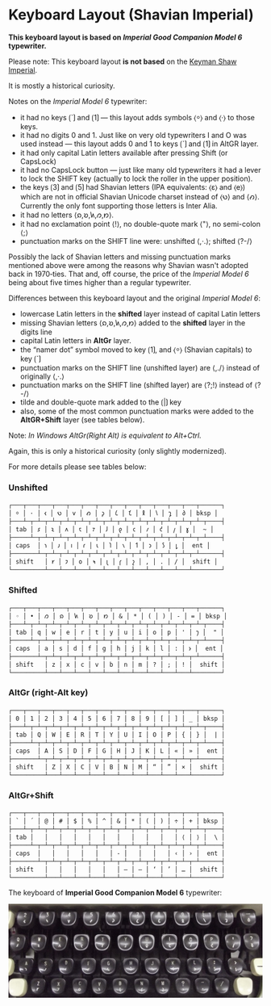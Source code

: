 # Keyboard Layout (Shavian Imperial)

**This keyboard layout is based on _Imperial Good Companion Model 6_ typewriter.**

Please note: This keyboard layout **is not based** on the [Keyman Shaw Imperial](https://keyman.com/keyboards/english_shavian_igc).

It is mostly a historical curiosity.

Notes on the _Imperial Model 6_ typewriter:

* it had no keys ⟮`⟯ and ⟮1⟯ — this layout adds symbols ⟨⸰⟩ and ⟨·⟩ to those keys.
* it had no digits 0 and 1. Just like on very old typewriters I and O was used instead — this layout adds 0 and 1 to keys ⟮`⟯ and ⟮1⟯ in AltGR layer.
* it had only capital Latin letters available after pressing Shift (or CapsLock)
* it had no CapsLock button — just like many old typewriters it had a lever to lock the SHIFT key (actually to lock the roller in the upper position).
* the keys ⟮3⟯ and ⟮5⟯ had Shavian letters (IPA equivalents: ⟨ɛ⟩ and ⟨e⟩) which are not in official Shavian Unicode charset instead of ⟨𐑻⟩ and ⟨𐑺⟩. Currently the only font supporting those letters is Inter Alia.
* it had no letters ⟨𐑸,𐑹,𐑿,𐑼,𐑽⟩.
* it had no exclamation point ⟨!⟩, no double-quote mark ⟨"⟩, no semi-colon ⟨;⟩
* punctuation marks on the SHIFT line were: unshifted ⟨,·.⟩; shifted ⟨?-/⟩

Possibly the lack of Shavian letters and missing punctuation marks mentioned above were among the reasons why Shavian wasn't adopted back in 1970‐ties. That and, off course, the price of the _Imperial Model 6_ being about five times higher than a regular typewriter.

Differences between this keyboard layout and the original _Imperial Model 6_:

* lowercase Latin letters in the **shifted** layer instead of capital Latin letters
* missing Shavian letters ⟨𐑸,𐑹,𐑿,𐑼,𐑽⟩ added to the **shifted** layer in the digits line 
* capital Latin letters in **AltGr** layer.
* the “namer dot” symbol moved to key ⟮1⟯, and ⟨⸰⟩ (Shavian capitals) to key ⟮`⟯
* punctuation marks on the SHIFT line (unshifted layer) are ⟨,./⟩ instead of originally ⟨,·.⟩
* punctuation marks on the SHIFT line (shifted layer) are ⟨?;!⟩ instead of ⟨?-/⟩
* tilde and double-quote mark added to the ⟮\|⟯ key
* also, some of the most common punctuation marks were added to the **AltGR+Shift** layer (see tables below).



Note: *In Windows AltGr(Right Alt) is equivalent to Alt+Ctrl.*



Again, this is only a historical curiosity (only slightly modernized).



For more details please see tables below:

### Unshifted

```
┌───┬───┬───┬───┬───┬───┬───┬───┬───┬───┬───┬───┬───┬──────┐
│ ⸰ │ · │ 𐑬 │ 𐑻 │ 𐑫 │ 𐑺 │ 𐑜 │ 𐑖 │ 𐑗 │ 𐑙 │ 𐑘 │ 𐑡 │ 𐑔 │ bksp │
├───┴─┬─┴─┬─┴─┬─┴─┬─┴─┬─┴─┬─┴─┬─┴─┬─┴─┬─┴─┬─┴─┬─┴─┬─┴─┬────┤
│ tab │ 𐑭 │ 𐑷 │ 𐑵 │ 𐑱 │ 𐑳 │ 𐑓 │ 𐑞 │ 𐑤 │ 𐑥 │ 𐑒 │ 𐑢 │ 𐑣 │  ~ │
├─────┴─┬─┴─┬─┴─┬─┴─┬─┴─┬─┴─┬─┴─┬─┴─┬─┴─┬─┴─┬─┴─┬─┴─┬─┴────┤
│ caps  │ 𐑪 │ 𐑨 │ 𐑦 │ 𐑩 │ 𐑧 │ 𐑐 │ 𐑯 │ 𐑑 │ 𐑮 │ 𐑕 │ 𐑛 │  ent │
├───────┴─┬─┴─┬─┴─┬─┴─┬─┴─┬─┴─┬─┴─┬─┴─┬─┴─┬─┴─┬─┴─┬─┴──────┤
│ shift   │ 𐑾 │ 𐑲 │ 𐑴 │ 𐑰 │ 𐑚 │ 𐑝 │ 𐑟 │ , │ . │ / │  shift │
└─────────┴───┴───┴───┴───┴───┴───┴───┴───┴───┴───┴────────┘
```

### Shifted

```
┌───┬───┬───┬───┬───┬───┬───┬───┬───┬───┬───┬───┬───┬──────┐
│ ◦ │ • │ 𐑼 │ 𐑸 │ 𐑿 │ 𐑹 │ 𐑽 │ & │ * │ ( │ ) │ - │ = │ bksp │
├───┴─┬─┴─┬─┴─┬─┴─┬─┴─┬─┴─┬─┴─┬─┴─┬─┴─┬─┴─┬─┴─┬─┴─┬─┴─┬────┤
│ tab │ q │ w │ e │ r │ t │ y │ u │ i │ o │ p │ ' │ 𐑠 │  " │
├─────┴─┬─┴─┬─┴─┬─┴─┬─┴─┬─┴─┬─┴─┬─┴─┬─┴─┬─┴─┬─┴─┬─┴─┬─┴────┤
│ caps  │ a │ s │ d │ f │ g │ h │ j │ k │ l │ : │ 𐑶 │  ent │
├───────┴─┬─┴─┬─┴─┬─┴─┬─┴─┬─┴─┬─┴─┬─┴─┬─┴─┬─┴─┬─┴─┬─┴──────┤
│ shift   │ z │ x │ c │ v │ b │ n │ m │ ? │ ; │ ! │  shift │
└─────────┴───┴───┴───┴───┴───┴───┴───┴───┴───┴───┴────────┘
```

### AltGr (right-Alt key)

```
┌───┬───┬───┬───┬───┬───┬───┬───┬───┬───┬───┬───┬───┬──────┐
│ 0 │ 1 │ 2 │ 3 │ 4 │ 5 │ 6 │ 7 │ 8 │ 9 │ [ │ ] │ _ │ bksp │
├───┴─┬─┴─┬─┴─┬─┴─┬─┴─┬─┴─┬─┴─┬─┴─┬─┴─┬─┴─┬─┴─┬─┴─┬─┴─┬────┤
│ tab │ Q │ W │ E │ R │ T │ Y │ U │ I │ O │ P │ { │ } │  | │
├─────┴─┬─┴─┬─┴─┬─┴─┬─┴─┬─┴─┬─┴─┬─┴─┬─┴─┬─┴─┬─┴─┬─┴─┬─┴────┤
│ caps  │ A │ S │ D │ F │ G │ H │ J │ K │ L │ « │ » │  ent │
├───────┴─┬─┴─┬─┴─┬─┴─┬─┴─┬─┴─┬─┴─┬─┴─┬─┴─┬─┴─┬─┴─┬─┴──────┤
│ shift   │ Z │ X │ C │ V │ B │ N │ M │ “ │ ” │ × │  shift │
└─────────┴───┴───┴───┴───┴───┴───┴───┴───┴───┴───┴────────┘
```

### AltGr+Shift

```
┌───┬───┬───┬───┬───┬───┬───┬───┬───┬───┬───┬───┬───┬──────┐
│ ` │ ´ │ @ │ # │ $ │ % │ ^ │ & │ * │ ( │ ) │ ÷ │ + │ bksp │
├───┴─┬─┴─┬─┴─┬─┴─┬─┴─┬─┴─┬─┴─┬─┴─┬─┴─┬─┴─┬─┴─┬─┴─┬─┴─┬────┤
│ tab │   │   │   │   │   │   │   │   │   │   │ ⟨ │ ⟩ │  \ │
├─────┴─┬─┴─┬─┴─┬─┴─┬─┴─┬─┴─┬─┴─┬─┴─┬─┴─┬─┴─┬─┴─┬─┴─┬─┴────┤
│ caps  │   │   │   │   │   │ ‐ │   │   │   │ ‹ │ › │  ent │
├───────┴─┬─┴─┬─┴─┬─┴─┬─┴─┬─┴─┬─┴─┬─┴─┬─┴─┬─┴─┬─┴─┬─┴──────┤
│ shift   │   │   │   │   │   │ – │ — │ ‘ │ ’ │ … │  shift │
└─────────┴───┴───┴───┴───┴───┴───┴───┴───┴───┴───┴────────┘
```



The keyboard of **Imperial Good Companion Model 6** typewriter:

![Imperial Good Companion Model 6](Model6_keyboard.jpg)